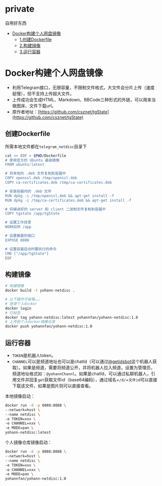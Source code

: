# private
自用好东西

- [Docker构建个人网盘镜像](#Docker构建个人网盘镜像)
  - [1.创建Dockerfile](#创建Dockerfile)
  - [2.构建镜像](#构建镜像)
  - [3.运行容器](#运行容器)

# Docker构建个人网盘镜像
- 利用Telegram接口，无限容量，不限制文件格式，大文件会分片上传（速度挺慢），但不支持上传超大文件。
- 上传成功会生成HTML、Markdown、BBCode三种形式的外链，可以用来当做图床、文件下载url。
- 原作者地址：[https://github.com/csznet/tgState](https://github.com/csznet/tgState)

## 创建Dockerfile

所需本地文件都在`telegram_netdisc`目录下

```bash
cat << EOF > $PWD/Dockerfile
# 使用官方的 Ubuntu 基础镜像
FROM ubuntu:latest

# 将本地的 .deb 文件复制到容器中
COPY openssl.deb /tmp/openssl.deb
COPY ca-certificates.deb /tmp/ca-certificates.deb

# 安装容器内的 .deb 文件
RUN dpkg -i /tmp/openssl.deb && apt-get install -f
RUN dpkg -i /tmp/ca-certificates.deb && apt-get install -f

# 将编译好的 server 和 client 二进制文件复制到容器中
COPY tgstate /app/tgState

# 设置工作目录
WORKDIR /app

# 设置暴露的端口
EXPOSE 8088

# 设置容器启动时要执行的命令
CMD ["/app/tgState"]
EOF
```

## 构建镜像

```bash
# 构建镜像
docker build -t yohann-netdisc .

# 以下操作可省略。。。
# 登录个人docker
docker login
# 打标签
docker tag yohann-netdisc:latest yohannfan/yohann-netdisc:1.0
# 上传到个人docker镜像仓库
docker push yohannfan/yohann-netdisc:1.0
```

## 运行容器
- `TOKEN`是机器人token。
- `CHANNEL`可以是频道地址也可以是chatId（可以通过[@getidsbot](https://t.me/getidsbot)这个机器人获取）。如果是频道，需要将频道公开，并将机器人拉入频道，设置为管理员，频道地址格式如：`@yohannChannl`。如果是chatId，可以通过私聊机器人，引用文件并回复`get`获取文件id（base64编码），通过域名+`/d/`+`文件id`可以直接下载该文件，如果是图片则可以直接查看。

本地镜像启动：

```bash
docker run -d -p 8088:8088 \
--network=host \
--name netdisc \
-e TOKEN=xxx \
-e CHANNEL=xxx \
-e MODE=pan \
yohann-netdisc:latest
```

个人镜像仓库镜像启动：

```bash
docker run -d -p 8088:8088 \
--network=host \
--name netdisc \
-e TOKEN=xxx \
-e CHANNEL=xxx \
-e MODE=pan \
yohannfan/yohann-netdisc:1.0
```

